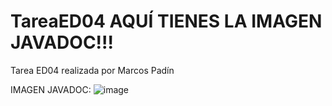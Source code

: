 # TareaED04 AQUÍ TIENES LA IMAGEN JAVADOC!!!
Tarea ED04 realizada por Marcos Padín

IMAGEN JAVADOC:
![image](https://user-images.githubusercontent.com/101599355/223703642-5b51f4ab-4fdf-4d05-8ded-973f5670c95b.png)
